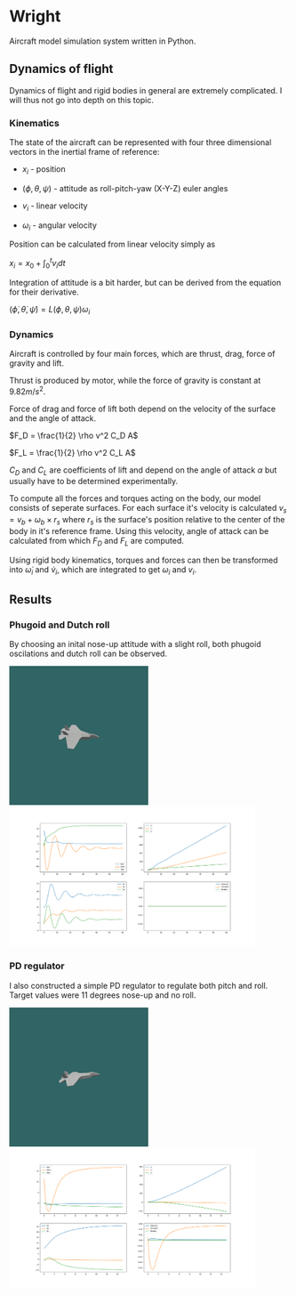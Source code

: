 # Wright
Aircraft model simulation system written in Python.

## Dynamics of flight

Dynamics of flight and rigid bodies in general are extremely complicated. I will thus not go into depth on this topic.

### Kinematics

The state of the aircraft can be represented with four three dimensional vectors in the inertial frame of reference:
* $x_i$ - position
* $(\phi, \theta, \psi)$ - attitude as roll-pitch-yaw (X-Y-Z) euler angles

* $v_i$ - linear velocity
* $\omega_i$ - angular velocity

Position can be calculated from linear velocity simply as

$x_i = x_0 + \int_{0}^{t} v_i dt$

Integration of attitude is a bit harder, but can be derived from the equation for their derivative.

$(\dot \phi, \dot \theta, \dot \psi) = L(\phi, \theta, \psi) \omega_i$

### Dynamics

Aircraft is controlled by four main forces, which are thrust, drag, force of gravity and lift.

Thrust is produced by motor, while the force of gravity is constant at $9.82 m / s^2$.

Force of drag and force of lift both depend on the velocity of the surface and the angle of attack.

$F_D = \frac{1}{2} \rho v^2 C_D A$

$F_L = \frac{1}{2} \rho v^2 C_L A$

$C_D$ and $C_L$ are coefficients of lift and depend on the angle of attack $\alpha$ but usually have to be determined experimentally.


To compute all the forces and torques acting on the body, our model consists of seperate surfaces. For each surface it's velocity is calculated $v_s = v_b + \omega_b \times r_s$ where $r_s$ is the surface's position relative to the center of the body in it's reference frame. Using this velocity, angle of attack can be calculated from which $F_D$ and $F_L$ are computed.

Using rigid body kinematics, torques and forces can then be transformed into $\dot \omega_i$ and $\dot v_i$, which are integrated to get $\omega_i$ and $v_i$.

## Results

### Phugoid and Dutch roll

By choosing an inital nose-up attitude with a slight roll, both phugoid oscilations and dutch roll can be observed.

<img src="Media/phugoid_dutch.gif" height="250px" />
<img src="Media/phugoid_dutch.png" height="250px" />




### PD regulator

I also constructed a simple PD regulator to regulate both pitch and roll. Target values were 11 degrees nose-up and no roll.

<img src="Media/takeoff_mode.gif" height="250px" />
<img src="Media/takeoff_mode.png" height="250px" />
